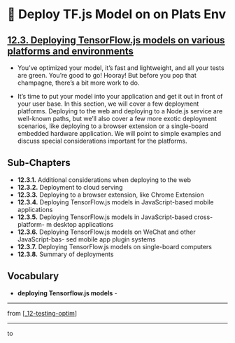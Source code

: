 # 💊 Deploy TF.js Model on on Plats Env

## [**12.3.** Deploying TensorFlow.js models on various platforms and environments](https://livebook.manning.com/book/deep-learning-with-javascript/chapter-12/161)

- You’ve optimized your model, it’s fast and lightweight, and all your tests are green. You’re good to go! Hooray! But before you pop that champagne, there’s a bit more work to do.

- It’s time to put your model into your application and get it out in front of your user base. In this section, we will cover a few deployment platforms. Deploying to the web and deploying to a Node.js service are well-known paths, but we’ll also cover a few more exotic deployment scenarios, like deploying to a browser extension or a single-board embedded hardware application. We will point to simple examples and discuss special considerations important for the platforms.

## Sub-Chapters

- **12.3.1.** Additional considerations when deploying to the web
- **12.3.2.** Deployment to cloud serving
- **12.3.3.** Deploying to a browser extension, like Chrome Extension
- **12.3.4.** Deploying TensorFlow.js models in JavaScript-based mobile applications
- **12.3.5.** Deploying TensorFlow.js models in JavaScript-based cross-platform- m desktop applications
- **12.3.6.** Deploying TensorFlow.js models on WeChat and other JavaScript-bas- sed mobile app plugin systems
- **12.3.7.** Deploying TensorFlow.js models on single-board computers
- **12.3.8.** Summary of deployments

## **Vocabulary**

- **deploying Tensorflow.js models** -

---
from [[_12-testing-optim]]

---
to  


[//begin]: # "Autogenerated link references for markdown compatibility"
[_12-testing-optim]: ../_12-testing-optim.md "💊 12 TESTING OPTIM"
[//end]: # "Autogenerated link references"